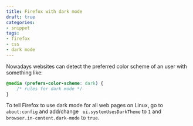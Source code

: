 ```yaml
---
title: Firefox with dark mode
draft: true
categories:
- snippet
tags:
- firefox
- css
- dark mode
---
```


Nowadays websites can detect the preferred color scheme of an user with something like:

```css
@media (prefers-color-scheme: dark) {
    /* rules for dark mode */
}
```

To tell Firefox to use dark mode for all web pages on Linux, go to `about:config` and add/change ` ui.systemUsesDarkTheme` to `1` and `browser.in-content.dark-mode` to `true`.
